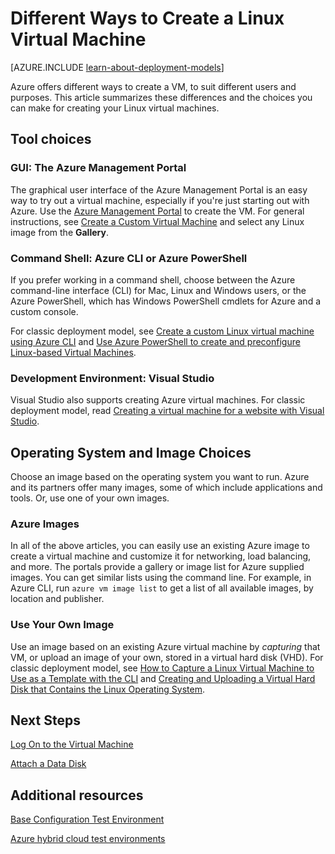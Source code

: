 <properties
	pageTitle="Different ways to create a Linux VM | Azure"
	description="Lists the different ways to create a Linux virtual machine on Azure and gives links to further instructions."
	services="virtual-machines"
	documentationCenter=""
	authors="dsk-2015"
	manager="timlt"
	editor=""
	tags="azure-service-management,azure-resource-manager"/>

<tags
	ms.service="virtual-machines"
	ms.date="01/20/2016"
	wacn.date=""/>

# Different Ways to Create a Linux Virtual Machine

[AZURE.INCLUDE [learn-about-deployment-models](../includes/learn-about-deployment-models-both-include.md)]

Azure offers different ways to create a VM, to suit different users and purposes. This article summarizes these differences and the choices you can make for creating your Linux virtual machines.

## Tool choices

### GUI: The Azure Management Portal 

The graphical user interface of the Azure Management Portal is an easy way to try out a virtual machine, especially if you're just starting out with Azure. Use the [Azure Management Portal](https://manage.windowsazure.cn) to create the VM. For general instructions, see [Create a Custom Virtual Machine][] and select any Linux image from the **Gallery**.

### Command Shell: Azure CLI or Azure PowerShell

If you prefer working in a command shell, choose between the Azure command-line interface (CLI) for Mac, Linux and Windows users, or the Azure PowerShell, which has Windows PowerShell cmdlets for Azure and a custom console.

For classic deployment model, see [Create a custom Linux virtual machine using Azure CLI](/documentation/articles/virtual-machines-linux-create-custom) and
[Use Azure PowerShell to create and preconfigure Linux-based Virtual Machines][].


### Development Environment: Visual Studio

Visual Studio also supports creating Azure virtual machines. For classic deployment model, read [Creating a virtual machine for a website with Visual Studio][].

## Operating System and Image Choices

Choose an image based on the operating system you want to run. Azure and its partners offer many images, some of which include applications and tools. Or, use one of your own images.


### Azure Images

In all of the above articles, you can easily use an existing Azure image to create a virtual machine and customize it for networking, load balancing, and more. The portals provide a gallery or image list for Azure supplied images. You can get similar lists using the command line. For example, in Azure CLI, run `azure vm image list` to get a list of all available images, by location and publisher.


### Use Your Own Image

Use an image based on an existing Azure virtual machine by *capturing* that VM, or upload an image of your own, stored in a virtual hard disk (VHD). For classic deployment model, see [How to Capture a Linux Virtual Machine to Use as a Template with the CLI][] and [Creating and Uploading a Virtual Hard Disk that Contains the Linux Operating System][]. 

## Next Steps

[Log On to the Virtual Machine][]

[Attach a Data Disk][]

## Additional resources

[Base Configuration Test Environment][]

[Azure hybrid cloud test environments][]

<!-- LINKS -->
[overview]: /documentation/articles/resource-group-overview

[Create a Virtual Machine Running Windows]: /documentation/articles/virtual-machines-windows-tutorial-classic-portal
[Create a Virtual Machine Running Linux]: /documentation/articles/virtual-machines-linux-tutorial

[Equivalent Resource Manager and Service Management Commands for VM Operations with the Azure CLI for Mac, Linux, and Windows]:/documentation/articles/xplat-cli-azure-manage-vm-asm-arm
[Deploy and Manage Virtual Machines using Azure Resource Manager Templates and the Azure CLI]: /documentation/articles/virtual-machines-deploy-rmtemplates-azure-cli
[Deploy and Manage Virtual Machines using Azure Resource Manager Templates and PowerShell]:  /documentation/articles/virtual-machines-deploy-rmtemplates-powershell
[Use Azure PowerShell to create and preconfigure Linux-based Virtual Machines]: /documentation/articles/virtual-machines-ps-create-preconfigure-linux-vms

[How to Create a Custom Virtual Machine Running Linux in Azure]: /documentation/articles/virtual-machines-linux-create-custom
[How to Capture a Linux Virtual Machine to Use as a Template with the CLI]: /documentation/articles/virtual-machines-linux-capture-image

[Creating and Uploading a Virtual Hard Disk that Contains the Linux Operating System]: /documentation/articles/virtual-machines-linux-create-upload-vhd

[Creating a virtual machine for a website with Visual Studio]: /documentation/articles/virtual-machines-dotnet-create-visual-studio-powershell
[Deploy Azure Resources Using the Compute, Network, and Storage .NET Libraries]: /documentation/articles/virtual-machines-arm-deployment

[Log On to the Virtual Machine]: /documentation/articles/virtual-machines-linux-how-to-log-on

[Attach a Data Disk]: /documentation/articles/virtual-machines-linux-how-to-attach-disk

[Base Configuration Test Environment]: /documentation/articles/virtual-machines-base-configuration-test-environment
[Azure hybrid cloud test environments]: /documentation/articles/virtual-machines-hybrid-cloud-test-environments

[Create a Virtual Machine Running Linux]: /documentation/articles/virtual-machines-linux-tutorial
[Create a Custom Virtual Machine]: /documentation/articles/virtual-machines-create-custom

